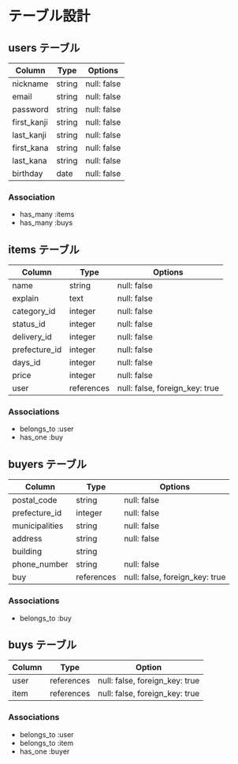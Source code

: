 # テーブル設計

## users テーブル

| Column      | Type    | Options     |
| ----------- | ------- | ----------- |
| nickname    | string  | null: false |
| email       | string  | null: false |
| password    | string  | null: false |
| first_kanji | string  | null: false |
| last_kanji  | string  | null: false |
| first_kana  | string  | null: false |
| last_kana   | string  | null: false |
| birthday    | date    | null: false |

### Association
- has_many :items
- has_many :buys

## items テーブル
| Column        | Type       | Options                        |
| --------------| ---------- | ------------------------------ |
| name          | string     | null: false                    |
| explain       | text       | null: false                    |
| category_id   | integer    | null: false                    |
| status_id     | integer    | null: false                    |
| delivery_id   | integer    | null: false                    |
| prefecture_id | integer    | null: false                    |
| days_id       | integer    | null: false                    |
| price         | integer    | null: false                    |
| user          | references | null: false, foreign_key: true |

### Associations
- belongs_to :user
- has_one :buy

## buyers テーブル
| Column         | Type       | Options                        |
| -------------- | ---------- | ------------------------------ |
| postal_code    | string     | null: false                    |
| prefecture_id  | integer    | null: false                    |
| municipalities | string     | null: false                    |
| address        | string     | null: false                    |
| building       | string     |                                |
| phone_number   | string     | null: false                    |
| buy            | references | null: false, foreign_key: true |

### Associations
- belongs_to :buy

## buys テーブル
| Column | Type       | Option                         |
| ------ | ---------- | ------------------------------ |
| user   | references | null: false, foreign_key: true |
| item   | references | null: false, foreign_key: true |

### Associations
- belongs_to :user
- belongs_to :item
- has_one :buyer